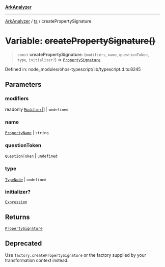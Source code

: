 [**ArkAnalyzer**](../../../../README.md)

***

[ArkAnalyzer](../../../../globals.md) / [ts](../README.md) / createPropertySignature

# Variable: ~~createPropertySignature()~~

> `const` **createPropertySignature**: (`modifiers`, `name`, `questionToken`, `type`, `initializer?`) => [`PropertySignature`](../interfaces/PropertySignature.md)

Defined in: node\_modules/ohos-typescript/lib/typescript.d.ts:8245

## Parameters

### modifiers

readonly [`Modifier`](../type-aliases/Modifier.md)[] | `undefined`

### name

[`PropertyName`](../type-aliases/PropertyName.md) | `string`

### questionToken

[`QuestionToken`](../type-aliases/QuestionToken.md) | `undefined`

### type

[`TypeNode`](../interfaces/TypeNode.md) | `undefined`

### initializer?

[`Expression`](../interfaces/Expression.md)

## Returns

[`PropertySignature`](../interfaces/PropertySignature.md)

## Deprecated

Use `factory.createPropertySignature` or the factory supplied by your transformation context instead.
